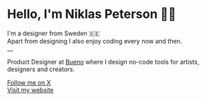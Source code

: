 # Hello, I'm Niklas Peterson 👋🏽
I'm a designer from Sweden 🇸🇪<br/>
Apart from designing I also enjoy coding every now and then.<br/>
__

Product Designer at [Bueno](https://bueno.art/) where I design no-code tools for artists, designers and creators.<br />

[Follow me on X](https://x.com/niklas_peterson) <br />
[Visit my website](https://niklaspeterson.com/)
